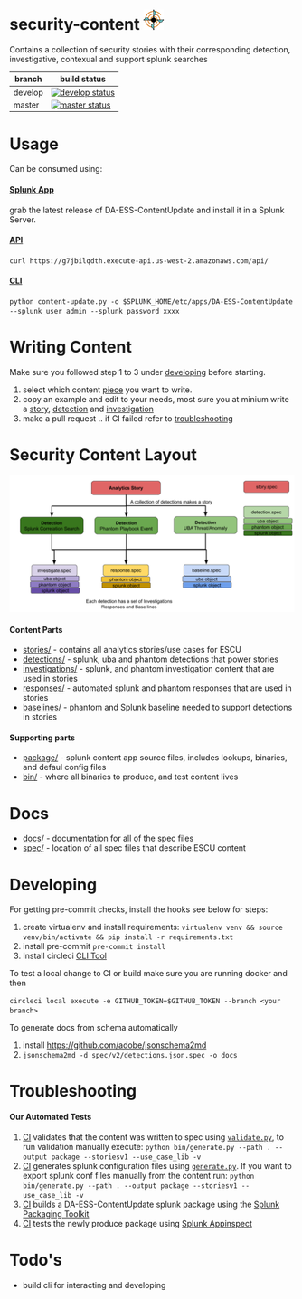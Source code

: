 security-content ![security-content](static/logo.png)
=====

Contains a collection of security stories with their corresponding detection, investigative, contexual and support splunk searches

| branch | build status |
| ---    | ---          |
| develop| [![develop status](https://circleci.com/gh/splunk/security-content/tree/develop.svg?style=svg&circle-token=67ad1fa7779c57d7e5bcfc42bd617baf607ec269)](https://circleci.com/gh/splunk/security-content/tree/develop)|
| master | [![master status](https://circleci.com/gh/splunk/security-content/tree/master.svg?style=svg&circle-token=67ad1fa7779c57d7e5bcfc42bd617baf607ec269)](https://circleci.com/gh/splunk/security-content/tree/master)|

# Usage
Can be consumed using:

#### [Splunk App](https://github.com/splunk/security-content/releases)
grab the latest release of DA-ESS-ContentUpdate and install it in a Splunk Server.

#### [API](https://github.com/splunk/security-content-api)
`curl https://g7jbilqdth.execute-api.us-west-2.amazonaws.com/api/`

#### [CLI](https://github.com/splunk/security-content-api/blob/master/content-update.py)
`python content-update.py -o $SPLUNK_HOME/etc/apps/DA-ESS-ContentUpdate --splunk_user admin --splunk_password xxxx`

# Writing Content
Make sure you followed step 1 to 3 under [developing](https://github.com/splunk/security-content#developing) before starting.

1. select which content [piece](https://github.com/splunk/security-content#content-parts) you want to write.
2. copy an example and edit to your needs, most  sure you at minium write a [story](stories/), [detection](detections/) and [investigation](investigations/)
3. make a pull request .. if CI failed refer to [troubleshooting](https://github.com/splunk/security-content#troubleshooting)


# Security Content Layout
![](static/structure.png)

#### Content Parts
* [stories/](stories/) - contains all analytics stories/use cases for ESCU
* [detections/](detections/) - splunk, uba and phantom detections that power stories
* [investigations/](investigations/) - splunk, and phantom investigation content that are used in stories
* [responses/](responses/) - automated splunk and phantom responses that are used in stories
* [baselines/](baselines/) - phantom and Splunk baseline needed to support detections in stories

#### Supporting parts
* [package/](package/) - splunk content app source files, includes lookups, binaries, and defaul config files
* [bin/](bin/) - where all binaries to produce, and test content lives

# Docs

* [docs/](docs/) - documentation for all of the spec files
* [spec/](spec/) - location of all spec files that describe ESCU content

# Developing
For getting pre-commit checks, install the hooks see below for steps:

1. create virtualenv and install requirements: `virtualenv venv && source venv/bin/activate && pip install -r requirements.txt`
2. install pre-commit `pre-commit install`
3. Install circleci [CLI Tool](https://circleci.com/docs/2.0/local-cli/#installation)

To test a local change to CI or build make sure you are running docker and then

`circleci local execute -e GITHUB_TOKEN=$GITHUB_TOKEN --branch <your branch>`

To generate docs from schema automatically
1. install https://github.com/adobe/jsonschema2md
2. `jsonschema2md -d spec/v2/detections.json.spec -o docs`

# Troubleshooting

#### Our Automated Tests
1. [CI](https://github.com/splunk/security-content/blob/44946063173f7bc9921f0da0aa62139c084d1c51/.circleci/config.yml#L27) validates that the content was written to spec using [`validate.py`](https://github.com/splunk/security-content/blob/runstory/bin/generate.py), to run validation manually execute: `python bin/generate.py --path . --output package --storiesv1 --use_case_lib -v`
2. [CI](https://github.com/splunk/security-content/blob/44946063173f7bc9921f0da0aa62139c084d1c51/.circleci/config.yml#L60) generates splunk configuration files using [`generate.py`](https://github.com/splunk/security-content/blob/develop/bin/generate.py). If you want to export splunk conf files manually from the content run: `python bin/generate.py --path . --output package --storiesv1 --use_case_lib -v`
3. [CI](https://github.com/splunk/security-content/blob/44946063173f7bc9921f0da0aa62139c084d1c51/.circleci/config.yml#L107) builds a DA-ESS-ContentUpdate splunk package using the [Splunk Packaging Toolkit](http://dev.splunk.com/view/packaging-toolkit/SP-CAAAE9V)
4. [CI](https://github.com/splunk/security-content/blob/44946063173f7bc9921f0da0aa62139c084d1c51/.circleci/config.yml#L145) tests the newly produce package using [Splunk Appinspect](http://dev.splunk.com/view/appinspect/SP-CAAAE9U)



# Todo's
* build cli for interacting and developing